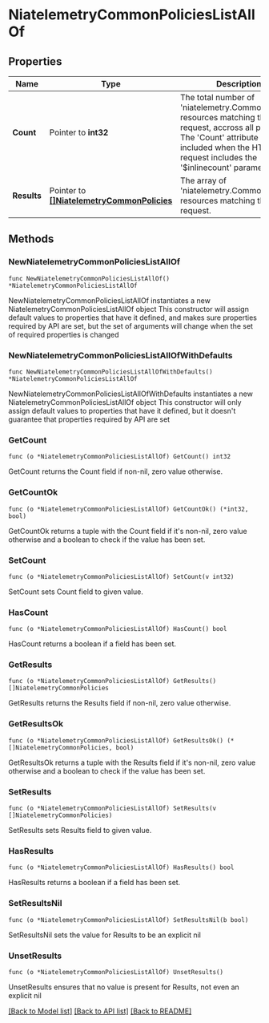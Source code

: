 # NiatelemetryCommonPoliciesListAllOf

## Properties

Name | Type | Description | Notes
------------ | ------------- | ------------- | -------------
**Count** | Pointer to **int32** | The total number of &#39;niatelemetry.CommonPolicies&#39; resources matching the request, accross all pages. The &#39;Count&#39; attribute is included when the HTTP GET request includes the &#39;$inlinecount&#39; parameter. | [optional] 
**Results** | Pointer to [**[]NiatelemetryCommonPolicies**](NiatelemetryCommonPolicies.md) | The array of &#39;niatelemetry.CommonPolicies&#39; resources matching the request. | [optional] 

## Methods

### NewNiatelemetryCommonPoliciesListAllOf

`func NewNiatelemetryCommonPoliciesListAllOf() *NiatelemetryCommonPoliciesListAllOf`

NewNiatelemetryCommonPoliciesListAllOf instantiates a new NiatelemetryCommonPoliciesListAllOf object
This constructor will assign default values to properties that have it defined,
and makes sure properties required by API are set, but the set of arguments
will change when the set of required properties is changed

### NewNiatelemetryCommonPoliciesListAllOfWithDefaults

`func NewNiatelemetryCommonPoliciesListAllOfWithDefaults() *NiatelemetryCommonPoliciesListAllOf`

NewNiatelemetryCommonPoliciesListAllOfWithDefaults instantiates a new NiatelemetryCommonPoliciesListAllOf object
This constructor will only assign default values to properties that have it defined,
but it doesn't guarantee that properties required by API are set

### GetCount

`func (o *NiatelemetryCommonPoliciesListAllOf) GetCount() int32`

GetCount returns the Count field if non-nil, zero value otherwise.

### GetCountOk

`func (o *NiatelemetryCommonPoliciesListAllOf) GetCountOk() (*int32, bool)`

GetCountOk returns a tuple with the Count field if it's non-nil, zero value otherwise
and a boolean to check if the value has been set.

### SetCount

`func (o *NiatelemetryCommonPoliciesListAllOf) SetCount(v int32)`

SetCount sets Count field to given value.

### HasCount

`func (o *NiatelemetryCommonPoliciesListAllOf) HasCount() bool`

HasCount returns a boolean if a field has been set.

### GetResults

`func (o *NiatelemetryCommonPoliciesListAllOf) GetResults() []NiatelemetryCommonPolicies`

GetResults returns the Results field if non-nil, zero value otherwise.

### GetResultsOk

`func (o *NiatelemetryCommonPoliciesListAllOf) GetResultsOk() (*[]NiatelemetryCommonPolicies, bool)`

GetResultsOk returns a tuple with the Results field if it's non-nil, zero value otherwise
and a boolean to check if the value has been set.

### SetResults

`func (o *NiatelemetryCommonPoliciesListAllOf) SetResults(v []NiatelemetryCommonPolicies)`

SetResults sets Results field to given value.

### HasResults

`func (o *NiatelemetryCommonPoliciesListAllOf) HasResults() bool`

HasResults returns a boolean if a field has been set.

### SetResultsNil

`func (o *NiatelemetryCommonPoliciesListAllOf) SetResultsNil(b bool)`

 SetResultsNil sets the value for Results to be an explicit nil

### UnsetResults
`func (o *NiatelemetryCommonPoliciesListAllOf) UnsetResults()`

UnsetResults ensures that no value is present for Results, not even an explicit nil

[[Back to Model list]](../README.md#documentation-for-models) [[Back to API list]](../README.md#documentation-for-api-endpoints) [[Back to README]](../README.md)


